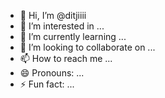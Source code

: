 - 👋 Hi, I’m @ditjiiii
- 👀 I’m interested in ...
- 🌱 I’m currently learning ...
- 💞️ I’m looking to collaborate on ...
- 📫 How to reach me ...
- 😄 Pronouns: ...
- ⚡ Fun fact: ...

<!---
ditjiiii/ditjiiii is a ✨ special ✨ repository because its `README.md` (this file) appears on your GitHub profile.
You can click the Preview link to take a look at your changes.
--->
